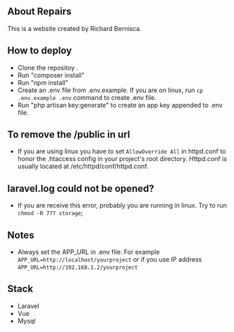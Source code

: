 ## About Repairs

This is a website created by Richard Bernisca.

## How to deploy

-   Clone the repositoy .
-   Run "composer install"
-   Run "npm install"
-   Create an .env file from .env.example. If you are on linux, run `cp .env.example .env` command to create .env file.
-   Run "php artisan key:generate" to create an app key appended to .env file.

## To remove the /public in url

-   If you are using linux you have to set `AllowOverride All` in httpd.conf to honor the .htaccess config in your project's root directory. Httpd.conf is usually located at /etc/httpd/conf/httpd.conf.

## laravel.log could not be opened?

-   If you are receive this error, probably you are running in linux. Try to run `chmod -R 777 storage`;

## Notes

-   Always set the APP_URL in .env file. For example `APP_URL=http://localhost/yourproject` or if you use IP address `APP_URL=http://192.168.1.2/yourproject`

## Stack

-   Laravel
-   Vue
-   Mysql
